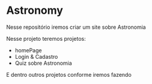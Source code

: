 # Astronomy
Nesse repositório iremos criar um site sobre Astronomia

Nesse projeto teremos projetos:

- homePage
- Login & Cadastro
- Quiz sobre Astronomia 

E dentro outros projetos conforme iremos fazendo 

